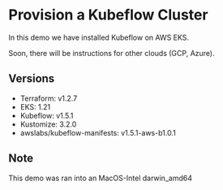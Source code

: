 # Provision a Kubeflow Cluster

In this demo we have installed Kubeflow on AWS EKS.

Soon, there will be instructions for other clouds (GCP, Azure).

## Versions

- Terraform: v1.2.7
- EKS: 1.21
- Kubeflow: v1.5.1
- Kustomize: 3.2.0
- awslabs/kubeflow-manifests: v1.5.1-aws-b1.0.1

## Note

This demo was ran into an MacOS-Intel darwin_amd64
